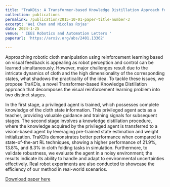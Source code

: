 ```yaml
---
title: "TraKDis: A Transformer-based Knowledge Distillation Approach for Visual Reinforcement Learning with Application to Cloth Manipulation"
collection: publications
permalink: /publication/2015-10-01-paper-title-number-3
excerpt: 'Wei Chen and Nicolas Rojas'
date: 2024-1-25
venue: ' IEEE Robotics and Automation Letters '
paperurl: 'https://arxiv.org/abs/2401.13362'

---
```

Approaching robotic cloth manipulation using reinforcement learning based on visual feedback is appealing as robot perception and control can be learned simultaneously. However, major challenges result due to the intricate dynamics of cloth and the high dimensionality of the corresponding states, what shadows the practicality of the idea. To tackle these issues, we propose TraKDis, a novel Transformer-based Knowledge Distillation approach that decomposes the visual reinforcement learning problem into two distinct stages. 

In the first stage, a privileged agent is trained, which possesses complete knowledge of the cloth state information. This privileged agent acts as a teacher, providing valuable guidance and training signals for subsequent stages. The second stage involves a knowledge distillation procedure, where the knowledge acquired by the privileged agent is transferred to a vision-based agent by leveraging pre-trained state estimation and weight initialization. TraKDis demonstrates better performance when compared to state-of-the-art RL techniques, showing a higher performance of 21.9%, 13.8%, and 8.3% in cloth folding tasks in simulation. Furthermore, to validate robustness, we evaluate the agent in a noisy environment; the results indicate its ability to handle and adapt to environmental uncertainties effectively. Real robot experiments are also conducted to showcase the efficiency of our method in real-world scenarios.

[Download paper here](https://arxiv.org/abs/2401.13362)


